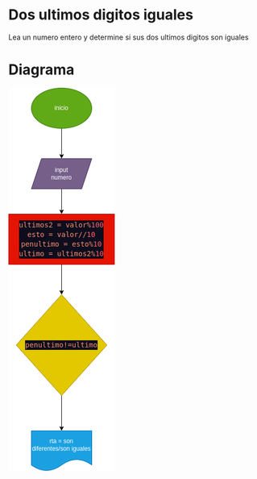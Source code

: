 # Dos ultimos digitos iguales
Lea un numero entero y determine si sus dos ultimos digitos son iguales

# Diagrama
![](diagrama.png)